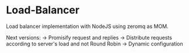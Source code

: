 Load-Balancer
=============

Load balancer implementation with NodeJS using zeromq as MOM.

Next versions:
     -> Promisify request and replies
     -> Distribute requests according to server's load and not Round Robin
     -> Dynamic configuration

